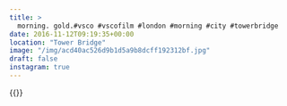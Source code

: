 ```yaml
---
title: >
  morning. gold.#vsco #vscofilm #london #morning #city #towerbridge
date: 2016-11-12T09:19:35+00:00
location: "Tower Bridge"
image: "/img/acd40ac526d9b1d5a9b8dcff192312bf.jpg"
draft: false
instagram: true
---
```


{{<photo src="/img/acd40ac526d9b1d5a9b8dcff192312bf.jpg">}}

